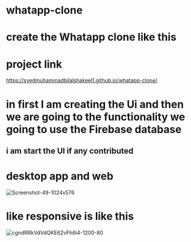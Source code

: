 # whatapp-clone
# create the Whatapp clone like this
# project link
https://syedmuhammadbilalshakeel1.github.io/whatapp-clone/

# in first I am creating the Ui and then we are going to the functionality we going to use the Firebase database

## i am start the UI if any contributed 
# desktop app and web
![Screenshot-49-1024x576](https://user-images.githubusercontent.com/102545337/199979195-f8138cd7-106a-4560-923b-db5351f0de52.png)


# like responsive is like this


![cgndRRkVdVdQKE62vFh6i4-1200-80](https://user-images.githubusercontent.com/102545337/199980168-8e492684-35c1-4b31-b9e6-09e2c94d5706.png)
